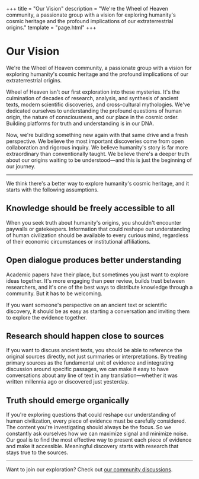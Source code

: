 +++
title = "Our Vision"
description = "We're the Wheel of Heaven community, a passionate group with a vision for exploring humanity's cosmic heritage and the profound implications of our extraterrestrial origins."
template = "page.html"
+++

# Our Vision

We're the Wheel of Heaven community, a passionate group with a vision for exploring humanity's cosmic heritage and the profound implications of our extraterrestrial origins.

Wheel of Heaven isn't our first exploration into these mysteries. It's the culmination of decades of research, analysis, and synthesis of ancient texts, modern scientific discoveries, and cross-cultural mythologies. We've dedicated ourselves to understanding the profound questions of human origin, the nature of consciousness, and our place in the cosmic order. Building platforms for truth and understanding is in our DNA.

Now, we're building something new again with that same drive and a fresh perspective. We believe the most important discoveries come from open collaboration and rigorous inquiry. We believe humanity's story is far more extraordinary than conventionally taught. We believe there's a deeper truth about our origins waiting to be understood—and this is just the beginning of our journey.

---

We think there's a better way to explore humanity's cosmic heritage, and it starts with the following assumptions.

## Knowledge should be freely accessible to all

When you seek truth about humanity's origins, you shouldn't encounter paywalls or gatekeepers. Information that could reshape our understanding of human civilization should be available to every curious mind, regardless of their economic circumstances or institutional affiliations.

## Open dialogue produces better understanding

Academic papers have their place, but sometimes you just want to explore ideas together. It's more engaging than peer review, builds trust between researchers, and it's one of the best ways to distribute knowledge through a community. But it has to be welcoming.

If you want someone's perspective on an ancient text or scientific discovery, it should be as easy as starting a conversation and inviting them to explore the evidence together.

## Research should happen close to sources

If you want to discuss ancient texts, you should be able to reference the original sources directly, not just summaries or interpretations. By treating primary sources as the fundamental unit of evidence and integrating discussion around specific passages, we can make it easy to have conversations about any line of text in any translation—whether it was written millennia ago or discovered just yesterday.

## Truth should emerge organically

If you're exploring questions that could reshape our understanding of human civilization, every piece of evidence must be carefully considered. The content you're investigating should always be the focus. So we constantly ask ourselves how we can maximize signal and minimize noise. Our goal is to find the most effective way to present each piece of evidence and make it accessible. Meaningful discovery starts with research that stays true to the sources.

---

Want to join our exploration? Check out [our community discussions](https://github.com/orgs/wheelofheaven/discussions).